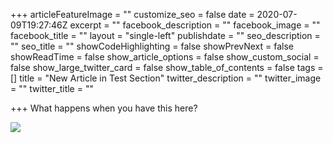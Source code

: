 +++
articleFeatureImage = ""
customize_seo = false
date = 2020-07-09T19:27:46Z
excerpt = ""
facebook_description = ""
facebook_image = ""
facebook_title = ""
layout = "single-left"
publishdate = ""
seo_description = ""
seo_title = ""
showCodeHighlighting = false
showPrevNext = false
showReadTime = false
show_article_options = false
show_custom_social = false
show_large_twitter_card = false
show_table_of_contents = false
tags = []
title = "New Article in Test Section"
twitter_description = ""
twitter_image = ""
twitter_title = ""

+++
What happens when you have this here?

![](/uploads/pixelsnap-2020-07-10-at-11-26-51-2x.png)